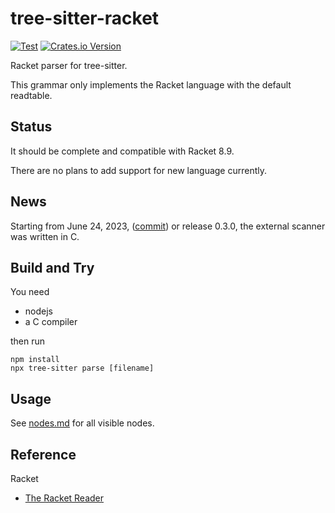 # tree-sitter-racket

[![Test](https://github.com/6cdh/tree-sitter-racket/actions/workflows/test.yml/badge.svg)](https://github.com/6cdh/tree-sitter-racket/actions/workflows/test.yml) [![Crates.io Version](https://img.shields.io/crates/v/tree-sitter-racket)](https://crates.io/crates/tree-sitter-racket)

Racket parser for tree-sitter.

This grammar only implements the Racket language with the default readtable.

## Status

It should be complete and compatible with Racket 8.9.

There are no plans to add support for new language currently.

## News

Starting from June 24, 2023, ([commit](https://github.com/6cdh/tree-sitter-racket/commit/989c3e631a7f2d87bb6a66a5394870aaeb6c56e7)) or release 0.3.0, the external scanner was written in C.

## Build and Try

You need

* nodejs
* a C compiler

then run

```shell
npm install
npx tree-sitter parse [filename]
```

## Usage

See [nodes.md](./nodes.md) for all visible nodes.

## Reference

Racket

- [The Racket Reader](https://docs.racket-lang.org/reference/reader.html)

